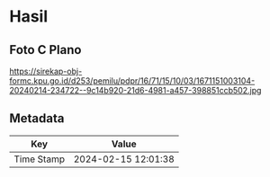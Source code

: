 # Hasil

## Foto C Plano

https://sirekap-obj-formc.kpu.go.id/d253/pemilu/pdpr/16/71/15/10/03/1671151003104-20240214-234722--9c14b920-21d6-4981-a457-398851ccb502.jpg


## Metadata

| Key        | Value               |
| ---------- | ------------------- |
| Time Stamp | 2024-02-15 12:01:38 |



